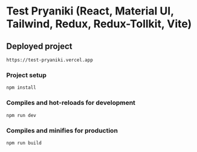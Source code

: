 # Test Pryaniki (React, Material UI, Tailwind, Redux, Redux-Tollkit, Vite)

## Deployed project
```
https://test-pryaniki.vercel.app
```


### Project setup
```
npm install
```

### Compiles and hot-reloads for development
```
npm run dev
```

### Compiles and minifies for production
```
npm run build
```